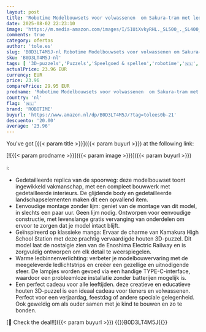 ```yaml
---
layout: post
title: 'Robotime Modelbouwsets voor volwassenen  om Sakura-tram met ledverlichting te bouwen  houten 3D-puzzel  woondecoratie  cadeau voor volwassenen  vrouwen  meisjes'
date: 2025-08-02 22:23:10
image: 'https://m.media-amazon.com/images/I/51UiXvkyRHL._SL500_._SL400_.jpg'
comments: true
category: ofertas
author: 'tole.es'
slug: 'B0D3LT4M5J-nl Robotime Modelbouwsets voor volwassenen om Sakura-tram met...'
sku: 'B0D3LT4M5J-nl'
tags: [ '3D-puzzels','Puzzels','Speelgoed & spellen','robotime','🇳🇱', ]
actualPrice: 23.96 EUR
currency: EUR
price: 23.96
comparePrice: 29.95 EUR
prodname: 'Robotime Modelbouwsets voor volwassenen  om Sakura-tram met ledverlichting te bouwen  houten 3D-puzzel  woondecoratie  cadeau voor volwassenen  vrouwen  meisjes'
country: 'nl'
flag: '🇳🇱'
brand: 'ROBOTIME'
buyurl: 'https://www.amazon.nl/dp/B0D3LT4M5J/?tag=tolees0b-21'
descuento: '20.00'
average: '23.96'
---
```


You've got [{{< param title >}}]({{< param buyurl >}}) at the following link:

[![{{< param prodname >}}]({{< param image >}})]({{< param buyurl >}})

ℹ️:

- Gedetailleerde replica van de spoorweg: deze modelbouwset toont ingewikkeld vakmanschap, met een compleet bouwwerk met gedetailleerde interieurs. De glijdende body en gedetailleerde landschapselementen maken dit een opvallend item.
- Eenvoudige montage zonder lijm: geniet van de montage van dit model, in slechts een paar uur. Geen lijm nodig. Ontworpen voor eenvoudige constructie, met levenslange gratis vervanging van onderdelen om ervoor te zorgen dat je model intact blijft.
- Geïnspireerd op klassieke manga: Ervaar de charme van Kamakura High School Station met deze prachtig vervaardigde houten 3D-puzzel. Dit model laat de nostalgie zien van de Enoshima Electric Railway en is zorgvuldig ontworpen om elk detail te weerspiegelen.
- Warme ledbinnenverlichting: verbeter je modelbouwervaring met de meegeleverde ledlichtstrips en creëer een gezellige en uitnodigende sfeer. De lampjes worden gevoed via een handige TYPE-C-interface, waardoor een probleemloze installatie zonder batterijen mogelijk is.
- Een perfect cadeau voor alle leeftijden. deze creatieve en educatieve houten 3D-puzzel is een ideaal cadeau voor tieners en volwassenen. Perfect voor een verjaardag, feestdag of andere speciale gelegenheid. Ook geweldig om als ouder samen met je kind te bouwen en zo te bonden.

[🛒 Check the deal!!]({{< param buyurl >}})
{{<world>}}B0D3LT4M5J{{</world>}}
